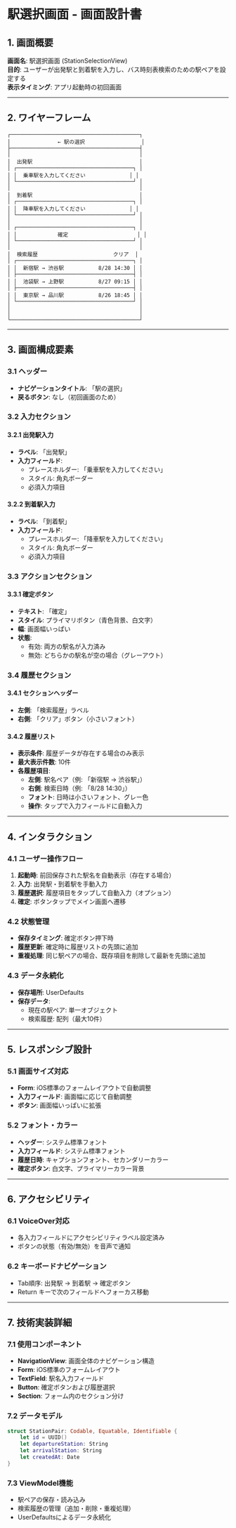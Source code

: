 # 駅選択画面 - 画面設計書

## 1. 画面概要

**画面名**: 駅選択画面 (StationSelectionView)  
**目的**: ユーザーが出発駅と到着駅を入力し、バス時刻表検索のための駅ペアを設定する  
**表示タイミング**: アプリ起動時の初回画面

---

## 2. ワイヤーフレーム

```
┌─────────────────────────────────────────┐
│               ← 駅の選択                  │
├─────────────────────────────────────────┤
│                                         │
│  出発駅                                  │
│ ┌─────────────────────────────────────┐ │
│ │  乗車駅を入力してください              │ │
│ └─────────────────────────────────────┘ │
│                                         │
│  到着駅                                  │
│ ┌─────────────────────────────────────┐ │
│ │  降車駅を入力してください              │ │
│ └─────────────────────────────────────┘ │
│                                         │
│ ┌─────────────────────────────────────┐ │
│ │             確定                      │ │
│ └─────────────────────────────────────┘ │
│                                         │
│  検索履歴                        クリア  │
│ ┌─────────────────────────────────────┐ │
│ │  新宿駅 → 渋谷駅           8/28 14:30 │ │
│ ├─────────────────────────────────────┤ │
│ │  池袋駅 → 上野駅           8/27 09:15 │ │
│ ├─────────────────────────────────────┤ │
│ │  東京駅 → 品川駅           8/26 18:45 │ │
│ └─────────────────────────────────────┘ │
│                                         │
│                                         │
└─────────────────────────────────────────┘
```

---

## 3. 画面構成要素

### 3.1 ヘッダー
- **ナビゲーションタイトル**: 「駅の選択」
- **戻るボタン**: なし（初回画面のため）

### 3.2 入力セクション

#### 3.2.1 出発駅入力
- **ラベル**: 「出発駅」
- **入力フィールド**: 
  - プレースホルダー: 「乗車駅を入力してください」
  - スタイル: 角丸ボーダー
  - 必須入力項目

#### 3.2.2 到着駅入力  
- **ラベル**: 「到着駅」
- **入力フィールド**:
  - プレースホルダー: 「降車駅を入力してください」
  - スタイル: 角丸ボーダー
  - 必須入力項目

### 3.3 アクションセクション

#### 3.3.1 確定ボタン
- **テキスト**: 「確定」
- **スタイル**: プライマリボタン（青色背景、白文字）
- **幅**: 画面幅いっぱい
- **状態**:
  - 有効: 両方の駅名が入力済み
  - 無効: どちらかの駅名が空の場合（グレーアウト）

### 3.4 履歴セクション

#### 3.4.1 セクションヘッダー
- **左側**: 「検索履歴」ラベル
- **右側**: 「クリア」ボタン（小さいフォント）

#### 3.4.2 履歴リスト
- **表示条件**: 履歴データが存在する場合のみ表示
- **最大表示件数**: 10件
- **各履歴項目**:
  - **左側**: 駅名ペア（例: 「新宿駅 → 渋谷駅」）
  - **右側**: 検索日時（例: 「8/28 14:30」）
  - **フォント**: 日時は小さいフォント、グレー色
  - **操作**: タップで入力フィールドに自動入力

---

## 4. インタラクション

### 4.1 ユーザー操作フロー
1. **起動時**: 前回保存された駅名を自動表示（存在する場合）
2. **入力**: 出発駅・到着駅を手動入力
3. **履歴選択**: 履歴項目をタップして自動入力（オプション）
4. **確定**: ボタンタップでメイン画面へ遷移

### 4.2 状態管理
- **保存タイミング**: 確定ボタン押下時
- **履歴更新**: 確定時に履歴リストの先頭に追加
- **重複処理**: 同じ駅ペアの場合、既存項目を削除して最新を先頭に追加

### 4.3 データ永続化
- **保存場所**: UserDefaults
- **保存データ**:
  - 現在の駅ペア: 単一オブジェクト
  - 検索履歴: 配列（最大10件）

---

## 5. レスポンシブ設計

### 5.1 画面サイズ対応
- **Form**: iOS標準のフォームレイアウトで自動調整
- **入力フィールド**: 画面幅に応じて自動調整
- **ボタン**: 画面幅いっぱいに拡張

### 5.2 フォント・カラー
- **ヘッダー**: システム標準フォント
- **入力フィールド**: システム標準フォント
- **履歴日時**: キャプションフォント、セカンダリーカラー
- **確定ボタン**: 白文字、プライマリーカラー背景

---

## 6. アクセシビリティ

### 6.1 VoiceOver対応
- 各入力フィールドにアクセシビリティラベル設定済み
- ボタンの状態（有効/無効）を音声で通知

### 6.2 キーボードナビゲーション
- Tab順序: 出発駅 → 到着駅 → 確定ボタン
- Return キーで次のフィールドへフォーカス移動

---

## 7. 技術実装詳細

### 7.1 使用コンポーネント
- **NavigationView**: 画面全体のナビゲーション構造
- **Form**: iOS標準のフォームレイアウト
- **TextField**: 駅名入力フィールド
- **Button**: 確定ボタンおよび履歴選択
- **Section**: フォーム内のセクション分け

### 7.2 データモデル
```swift
struct StationPair: Codable, Equatable, Identifiable {
    let id = UUID()
    let departureStation: String
    let arrivalStation: String
    let createdAt: Date
}
```

### 7.3 ViewModel機能
- 駅ペアの保存・読み込み
- 検索履歴の管理（追加・削除・重複処理）
- UserDefaultsによるデータ永続化